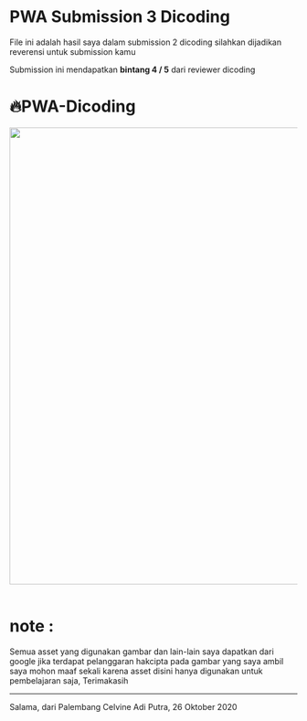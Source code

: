 # PWA Submission 3 Dicoding
File ini adalah hasil saya dalam submission 2 dicoding
silahkan dijadikan reverensi untuk submission kamu

Submission ini mendapatkan <b>bintang 4 / 5</b> dari reviewer dicoding

# 🔥PWA-Dicoding
<p align="center"><img lign="center" src="https://github.com/celvineadiputra-dev/celvineadiputra-dev.github.io/blob/master/sertifikat_course_74_493119_271020092732_1.jpg"
width="800">&nbsp;&nbsp;&nbsp;</p>


<h1>note :</h1> Semua asset yang digunakan gambar dan lain-lain saya dapatkan dari google
jika terdapat pelanggaran hakcipta pada gambar yang saya ambil saya mohon maaf sekali
karena asset disini hanya digunakan untuk pembelajaran saja, Terimakasih

<br/>
<hr>
Salama, dari Palembang
Celvine Adi Putra, 26 Oktober 2020
